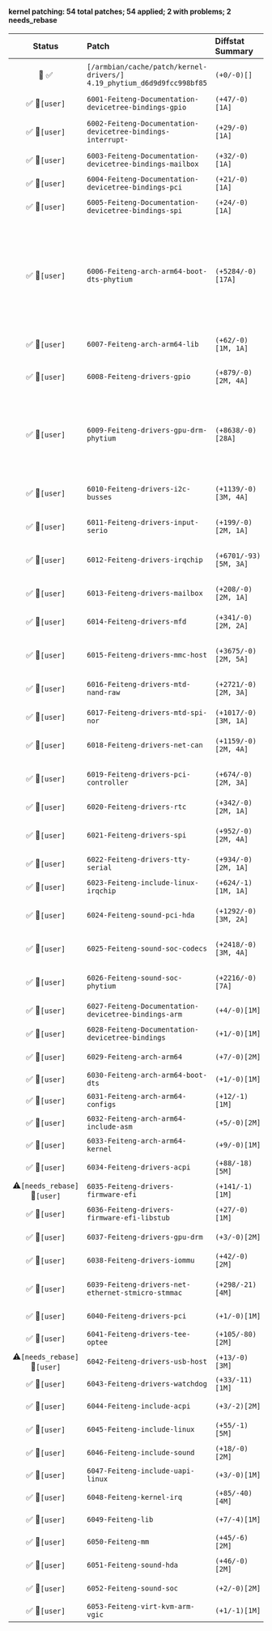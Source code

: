 #### kernel patching: 54 total patches; 54 applied; 2 with problems; 2 needs_rebase

| Status | Patch  | Diffstat Summary | Files patched | Author / Subject |
| :---:    | :---   | :---   | :---   | :---  |
|  🤖  ✅  | `[/armbian/cache/patch/kernel-drivers/]` `4.19_phytium_d6d9d9fcc998bf85` | `(+0/-0)[]` | fbf0ed960711d3edd6a18e860786cd1cfe34c4d8 `?` | `Armbian Autopatcher` _[AUTOGEN] /armbian/cache/patch/kernel-drivers/4.19_phytium_d6d9d9fcc998bf85_ |
| ✅   🫠`[user]`  | `6001-Feiteng-Documentation-devicetree-bindings-gpio` | `(+47/-0)[1A]` | c757db2be49af36d1863a281b1d89e24342b0cf0 `gpio-phytium.txt` | `Ricardo Pardini` _Feiteng Documentation/devicetree/bindings/gpio_ |
| ✅   🫠`[user]`  | `6002-Feiteng-Documentation-devicetree-bindings-interrupt-` | `(+29/-0)[1A]` | 80ff3e9cda9d10363a09557d1b4b4acc3b7b4906 `phytium,d2000-ixic.txt` | `Ricardo Pardini` _Feiteng Documentation/devicetree/bindings/interrupt-controller_ |
| ✅   🫠`[user]`  | `6003-Feiteng-Documentation-devicetree-bindings-mailbox` | `(+32/-0)[1A]` | c74480b2fd325c6f76e2bb9731f5541c809687c5 `phytium-mailbox.txt` | `Ricardo Pardini` _Feiteng Documentation/devicetree/bindings/mailbox_ |
| ✅   🫠`[user]`  | `6004-Feiteng-Documentation-devicetree-bindings-pci` | `(+21/-0)[1A]` | 5e4d4cab6360549ef5687ba3c8d39cf5ced8124f `phytium,phytium-pcie-ep.txt` | `Ricardo Pardini` _Feiteng Documentation/devicetree/bindings/pci_ |
| ✅   🫠`[user]`  | `6005-Feiteng-Documentation-devicetree-bindings-spi` | `(+24/-0)[1A]` | 7b9c3c19aca3d31ae1dce8412d0d2fce06bf3a28 `spi-phytium.txt` | `Ricardo Pardini` _Feiteng Documentation/devicetree/bindings/spi_ |
| ✅   🫠`[user]`  | `6006-Feiteng-arch-arm64-boot-dts-phytium` | `(+5284/-0)[17A]` | 41be526c351ecfaaa197f99dce74f946b20e55ad `ft2000plus-MR-psci-soc.dtsi`, `ft2000plus-SR-psci-soc.dtsi`, `d2000-generic-psci-soc.dtsi`, `ft1500a-16c-generic-psci-soc.dtsi`, `ft2004c-generic-psci-soc.dtsi`, `ft2004-generic-psci-soc.dtsi`, `ft2000ahke-generic-psci-soc.dtsi`, `ft2000ahk-generic-spintable-soc.dtsi`, `ft2000plus-MR-devboard-64c-dsk.dts`, `ft2000plus-SR-devboard-64c-dsk.dts`, `ft2004c-devboard-dsk.dts`, `d2000-devboard-dsk.dts`, `ft2004-devboard-d4-dsk.dts`, `ft2000ahke-devboard-dsk.dts`, `ft2000ahk-devboard-dsk.dts`, _and 2 more_ | `Ricardo Pardini` _Feiteng arch/arm64/boot/dts/phytium_ |
| ✅   🫠`[user]`  | `6007-Feiteng-arch-arm64-lib` | `(+62/-0)[1M, 1A]` | 0ec0bf71acddf39c26bd1fe29639adf6fe88016a `crc32.S`, `Makefile` | `Ricardo Pardini` _Feiteng arch/arm64/lib_ |
| ✅   🫠`[user]`  | `6008-Feiteng-drivers-gpio` | `(+879/-0)[2M, 4A]` | aa7d4298c589b06e42b9b06a36a0a71099e14913 `gpio-phytium-core.c`, `gpio-phytium-platform.c`, `gpio-phytium-pci.c`, `gpio-phytium-core.h`, `Kconfig`, `Makefile` | `Ricardo Pardini` _Feiteng drivers/gpio_ |
| ✅   🫠`[user]`  | `6009-Feiteng-drivers-gpu-drm-phytium` | `(+8638/-0)[28A]` | eb278698519ce6fcac76930a88865fdb70957d05 `phytium_dp.c`, `x100_dp.c`, `phytium_crtc.c`, `phytium_plane.c`, `phytium_display_drv.c`, `phytium_panel.c`, `phytium_debugfs.c`, `phytium_reg.h`, `x100_reg.h`, `x100_dc.c`, `phytium_pci.c`, `phytium_gem.c`, `phytium_fbdev.c`, `phytium_dp.h`, `phytium_display_drv.h`, _and 13 more_ | `Ricardo Pardini` _Feiteng drivers/gpu/drm/phytium_ |
| ✅   🫠`[user]`  | `6010-Feiteng-drivers-i2c-busses` | `(+1139/-0)[3M, 4A]` | 52702611ea93e00b8d971f5417cfa693bc4dd9cf `i2c-phytium-master.c`, `i2c-phytium-pci.c`, `i2c-phytium-core.h`, `i2c-phytium-common.c`, `Kconfig`, `Makefile`, `i2c-designware-platdrv.c` | `Ricardo Pardini` _Feiteng drivers/i2c/busses_ |
| ✅   🫠`[user]`  | `6011-Feiteng-drivers-input-serio` | `(+199/-0)[2M, 1A]` | 36ea55aac9834dea5bfd9a9b1d6ff58014c6f2db `phytium-ps2.c`, `Kconfig`, `Makefile` | `Ricardo Pardini` _Feiteng drivers/input/serio_ |
| ✅   🫠`[user]`  | `6012-Feiteng-drivers-irqchip` | `(+6701/-93)[5M, 3A]` | dd41d2f86878734681954f4d7f79fd508774a3e9 `irq-gic-phytium-2500-its.c`, `irq-gic-phytium-2500.c`, `irq-gic-v3-its.c`, `irq-phytium-ixic.c`, `irq-gic-v3.c`, `Kconfig`, `irq-gic.c`, `Makefile` | `Ricardo Pardini` _Feiteng drivers/irqchip_ |
| ✅   🫠`[user]`  | `6013-Feiteng-drivers-mailbox` | `(+208/-0)[2M, 1A]` | e12b24bc022fc719a164492581b71c5ad2479353 `phytium_mailbox.c`, `Kconfig`, `Makefile` | `Ricardo Pardini` _Feiteng drivers/mailbox_ |
| ✅   🫠`[user]`  | `6014-Feiteng-drivers-mfd` | `(+341/-0)[2M, 2A]` | dc773a4c1a32e92df19ddf4f6e190d486ab9e468 `phytium_x100_i2s_mmd.c`, `phytium_x100_i2s_lsd.c`, `Kconfig`, `Makefile` | `Ricardo Pardini` _Feiteng drivers/mfd_ |
| ✅   🫠`[user]`  | `6015-Feiteng-drivers-mmc-host` | `(+3675/-0)[2M, 5A]` | 79a61329e897d30ade8cca4da98c5f5085608253 `phytium-mci.c`, `phytium-sdci.c`, `phytium-mci.h`, `phytium-sdci.h`, `phytium-mci-pci.c`, `Kconfig`, `Makefile` | `Ricardo Pardini` _Feiteng drivers/mmc/host_ |
| ✅   🫠`[user]`  | `6016-Feiteng-drivers-mtd-nand-raw` | `(+2721/-0)[2M, 3A]` | e72ea0098347046ea8b78ed94be0dd1e789e1520 `phytium_nand.c`, `phytium_nand.h`, `phytium_nand_pci.c`, `Kconfig`, `Makefile` | `Ricardo Pardini` _Feiteng drivers/mtd/nand/raw_ |
| ✅   🫠`[user]`  | `6017-Feiteng-drivers-mtd-spi-nor` | `(+1017/-0)[3M, 1A]` | 7afeac1594b2393c8290eaed96a71f74cc72d0ea `phytium-quadspi.c`, `Kconfig`, `Makefile`, `spi-nor.c` | `Ricardo Pardini` _Feiteng drivers/mtd/spi-nor_ |
| ✅   🫠`[user]`  | `6018-Feiteng-drivers-net-can` | `(+1159/-0)[2M, 4A]` | 6c4e8f5ef83f06a3ee73daec116159356faa37ae `phytium_can.c`, `phytium_can_plat.c`, `phytium_can.h`, `phytium_can_pci.c`, `Kconfig`, `Makefile` | `Ricardo Pardini` _Feiteng drivers/net/can_ |
| ✅   🫠`[user]`  | `6019-Feiteng-drivers-pci-controller` | `(+674/-0)[2M, 3A]` | cb354e06392e6f6e2f9b93d36f64987a1470d754 `pcie-phytium-ep.c`, `pcie-phytium-ep.h`, `pcie-phytium-register.h`, `Kconfig`, `Makefile` | `Ricardo Pardini` _Feiteng drivers/pci/controller_ |
| ✅   🫠`[user]`  | `6020-Feiteng-drivers-rtc` | `(+342/-0)[2M, 1A]` | b06c05e8a589ea1d5231756b210c28304067d7a8 `rtc-phytium.c`, `Kconfig`, `Makefile` | `Ricardo Pardini` _Feiteng drivers/rtc_ |
| ✅   🫠`[user]`  | `6021-Feiteng-drivers-spi` | `(+952/-0)[2M, 4A]` | 82f08746a44cbcce9bcc6b66eea7d48710c1406b `spi-phytium.c`, `spi-phytium-plat.c`, `spi-phytium-pci.c`, `spi-phytium.h`, `Kconfig`, `Makefile` | `Ricardo Pardini` _Feiteng drivers/spi_ |
| ✅   🫠`[user]`  | `6022-Feiteng-drivers-tty-serial` | `(+934/-0)[2M, 1A]` | d197080576d4bcf35eba60a32feba7660cbf4585 `phytium-uart.c`, `Kconfig`, `Makefile` | `Ricardo Pardini` _Feiteng drivers/tty/serial_ |
| ✅   🫠`[user]`  | `6023-Feiteng-include-linux-irqchip` | `(+624/-1)[1M, 1A]` | 95ed009b05ac30b3847f9c57b0ee22bb8efbee30 `arm-gic-phytium-2500.h`, `arm-gic-v3.h` | `Ricardo Pardini` _Feiteng include/linux/irqchip_ |
| ✅   🫠`[user]`  | `6024-Feiteng-sound-pci-hda` | `(+1292/-0)[3M, 2A]` | 87af1075fc17771926338bc012d0895232673ece `hda_phytium.c`, `hda_phytium.h`, `Kconfig`, `hda_controller.c`, `Makefile` | `Ricardo Pardini` _Feiteng sound/pci/hda_ |
| ✅   🫠`[user]`  | `6025-Feiteng-sound-soc-codecs` | `(+2418/-0)[3M, 4A]` | 5f1fca1e80571713afe1dafa371a283437718e4e `es8336.c`, `es8388.c`, `es8388.h`, `es8336.h`, `hdmi-codec.c`, `Kconfig`, `Makefile` | `Ricardo Pardini` _Feiteng sound/soc/codecs_ |
| ✅   🫠`[user]`  | `6026-Feiteng-sound-soc-phytium` | `(+2216/-0)[7A]` | 1e6f62b246ca2d033fe720d17902d52cc930efcd `phytium_i2s.c`, `local.h`, `pmdk_dp.c`, `pmdk_es8388.c`, `pmdk_es8336.c`, `Kconfig`, `Makefile` | `Ricardo Pardini` _Feiteng sound/soc/phytium_ |
| ✅   🫠`[user]`  | `6027-Feiteng-Documentation-devicetree-bindings-arm` | `(+4/-0)[1M]` | be087f342fe35f0d3d46c5c996f0aa3117e9bbe2 `cpus.txt` | `Ricardo Pardini` _Feiteng Documentation/devicetree/bindings/arm_ |
| ✅   🫠`[user]`  | `6028-Feiteng-Documentation-devicetree-bindings` | `(+1/-0)[1M]` | f1bdb1111cf1337a776669a307813df48c0d633d `vendor-prefixes.txt` | `Ricardo Pardini` _Feiteng Documentation/devicetree/bindings_ |
| ✅   🫠`[user]`  | `6029-Feiteng-arch-arm64` | `(+7/-0)[2M]` | be81f937fa40ef2aa954a905d3a7b2656c441a18 `Kconfig.platforms`, `Kconfig` | `Ricardo Pardini` _Feiteng arch/arm64_ |
| ✅   🫠`[user]`  | `6030-Feiteng-arch-arm64-boot-dts` | `(+1/-0)[1M]` | 853ed66cac697cac879950a9631aced52a0338a9 `Makefile` | `Ricardo Pardini` _Feiteng arch/arm64/boot/dts_ |
| ✅   🫠`[user]`  | `6031-Feiteng-arch-arm64-configs` | `(+12/-1)[1M]` | 17a8d69df2706aeb60721a75ec6ed58972e61cbe `defconfig` | `Ricardo Pardini` _Feiteng arch/arm64/configs_ |
| ✅   🫠`[user]`  | `6032-Feiteng-arch-arm64-include-asm` | `(+5/-0)[2M]` | ec5ac64ecac2db90a87232239c040e7d46c66ca1 `cputype.h`, `cpucaps.h` | `Ricardo Pardini` _Feiteng arch/arm64/include/asm_ |
| ✅   🫠`[user]`  | `6033-Feiteng-arch-arm64-kernel` | `(+9/-0)[1M]` | a8d5667eed3ec2ce92a99ba51f9dfc834741ec2c `cpufeature.c` | `Ricardo Pardini` _Feiteng arch/arm64/kernel_ |
| ✅   🫠`[user]`  | `6034-Feiteng-drivers-acpi` | `(+88/-18)[5M]` | c7072cea6b70f9e047715119244208753ad38ccf `irq.c`, `pci_link.c`, `internal.h`, `pci_irq.c`, `acpi_apd.c` | `Ricardo Pardini` _Feiteng drivers/acpi_ |
| ⚠️`[needs_rebase]`   🫠`[user]`  | `6035-Feiteng-drivers-firmware-efi` | `(+141/-1)[1M]` | ca48f4ad967d3159c8e1b849d14a90ecb324a757 `efi.c` | `Ricardo Pardini` _Feiteng drivers/firmware/efi_ |
| ✅   🫠`[user]`  | `6036-Feiteng-drivers-firmware-efi-libstub` | `(+27/-0)[1M]` | 2b98aeb822db3c60114b33f6df214e503b7885e1 `arm-stub.c` | `Ricardo Pardini` _Feiteng drivers/firmware/efi/libstub_ |
| ✅   🫠`[user]`  | `6037-Feiteng-drivers-gpu-drm` | `(+3/-0)[2M]` | 933afddafed1118b89e7875d1069387e692e3509 `Kconfig`, `Makefile` | `Ricardo Pardini` _Feiteng drivers/gpu/drm_ |
| ✅   🫠`[user]`  | `6038-Feiteng-drivers-iommu` | `(+42/-0)[2M]` | 96e419dbc3d8cb7b877bea5242b281fdcb05302b `iommu.c`, `arm-smmu.c` | `Ricardo Pardini` _Feiteng drivers/iommu_ |
| ✅   🫠`[user]`  | `6039-Feiteng-drivers-net-ethernet-stmicro-stmmac` | `(+298/-21)[4M]` | 3f423652452d76527caa03fc3c5defd03a742c59 `stmmac_platform.c`, `dwmac-generic.c`, `stmmac_platform.h`, `stmmac_main.c` | `Ricardo Pardini` _Feiteng drivers/net/ethernet/stmicro/stmmac_ |
| ✅   🫠`[user]`  | `6040-Feiteng-drivers-pci` | `(+1/-0)[1M]` | e520766bbe405e93b8898ce1b3de88108dcffbf0 `quirks.c` | `Ricardo Pardini` _Feiteng drivers/pci_ |
| ✅   🫠`[user]`  | `6041-Feiteng-drivers-tee-optee` | `(+105/-80)[2M]` | 2afca52413dad5a2265a0bd7c79c5649fcaa48cf `core.c`, `Kconfig` | `Ricardo Pardini` _Feiteng drivers/tee/optee_ |
| ⚠️`[needs_rebase]`   🫠`[user]`  | `6042-Feiteng-drivers-usb-host` | `(+13/-0)[3M]` | 2e9237d977753d09c04a6250535b4a9570513047 `xhci-pci.c`, `xhci-mem.c`, `xhci.h` | `Ricardo Pardini` _Feiteng drivers/usb/host_ |
| ✅   🫠`[user]`  | `6043-Feiteng-drivers-watchdog` | `(+33/-11)[1M]` | 6ae7114ff16fc875c42a6c4e849570ac17593da3 `dw_wdt.c` | `Ricardo Pardini` _Feiteng drivers/watchdog_ |
| ✅   🫠`[user]`  | `6044-Feiteng-include-acpi` | `(+3/-2)[2M]` | 44dde8e8e7ad42b5a010eb504e4965d6f66248b7 `actbl2.h`, `acpi_drivers.h` | `Ricardo Pardini` _Feiteng include/acpi_ |
| ✅   🫠`[user]`  | `6045-Feiteng-include-linux` | `(+55/-1)[5M]` | 28445e49176d15f65d3d28a5c3f1f0ef914d9efb `efi.h`, `acpi.h`, `irq.h`, `memblock.h`, `pci_ids.h` | `Ricardo Pardini` _Feiteng include/linux_ |
| ✅   🫠`[user]`  | `6046-Feiteng-include-sound` | `(+18/-0)[2M]` | beeb012a3c7f635bb609b2279327dac80ec94abf `hdmi-codec.h`, `hdaudio.h` | `Ricardo Pardini` _Feiteng include/sound_ |
| ✅   🫠`[user]`  | `6047-Feiteng-include-uapi-linux` | `(+3/-0)[1M]` | 69d9282247e150163bb4db47249e84b3154640ec `serial_core.h` | `Ricardo Pardini` _Feiteng include/uapi/linux_ |
| ✅   🫠`[user]`  | `6048-Feiteng-kernel-irq` | `(+85/-40)[4M]` | e40bf27740df00b1c45f94f20f072d9e8da667df `resend.c`, `internals.h`, `irqdesc.c`, `debugfs.c` | `Ricardo Pardini` _Feiteng kernel/irq_ |
| ✅   🫠`[user]`  | `6049-Feiteng-lib` | `(+7/-4)[1M]` | 2c642eb90e938cd613f37a76f8eea2227c019704 `crc32.c` | `Ricardo Pardini` _Feiteng lib_ |
| ✅   🫠`[user]`  | `6050-Feiteng-mm` | `(+45/-6)[2M]` | 53268eefe3a897808c2b16796a4ded864a5ad41b `memblock.c`, `sparse.c` | `Ricardo Pardini` _Feiteng mm_ |
| ✅   🫠`[user]`  | `6051-Feiteng-sound-hda` | `(+46/-0)[2M]` | 3c1c5959910d0f4d0981950dc382bef66648784b `hdac_controller.c`, `hdac_stream.c` | `Ricardo Pardini` _Feiteng sound/hda_ |
| ✅   🫠`[user]`  | `6052-Feiteng-sound-soc` | `(+2/-0)[2M]` | bfcc80b7a490c9d881674a6089bca8b771d2df5b `Kconfig`, `Makefile` | `Ricardo Pardini` _Feiteng sound/soc_ |
| ✅   🫠`[user]`  | `6053-Feiteng-virt-kvm-arm-vgic` | `(+1/-1)[1M]` | 83df17f6c786dd0a34ba449976f139e607ab6326 `vgic-mmio-v3.c` | `Ricardo Pardini` _Feiteng virt/kvm/arm/vgic_ |



